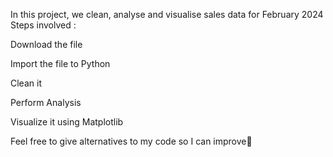 In this project, we clean, analyse and visualise sales data for February 2024
Steps involved :

Download the file

Import the file to Python

Clean it 

Perform Analysis

Visualize it using Matplotlib


Feel free to give alternatives to my code so I can improve🌱 
